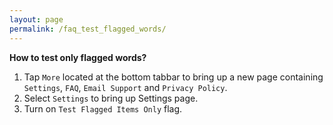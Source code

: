 ```yaml
---
layout: page
permalink: /faq_test_flagged_words/
---
```

**How to test only flagged words?**
1. Tap `More` located at the bottom tabbar to bring up a new page containing `Settings`, `FAQ`, `Email Support` and `Privacy Policy`.
1. Select `Settings` to bring up Settings page.
1. Turn on  `Test Flagged Items Only` flag.
